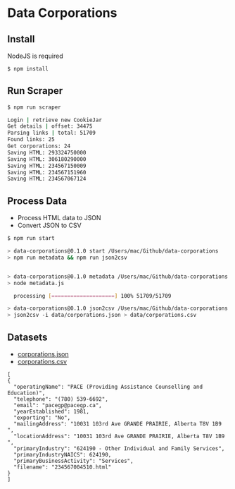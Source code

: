 # Data Corporations

## Install

NodeJS is required

```bash
$ npm install
```

## Run Scraper

```bash
$ npm run scraper

Login | retrieve new CookieJar
Get details | offset: 34475
Parsing links | total: 51709
Found links: 25
Get corporations: 24
Saving HTML: 293324750000
Saving HTML: 306180290000
Saving HTML: 234567150009
Saving HTML: 234567151960
Saving HTML: 234567067124
```

## Process Data

- Process HTML data to JSON
- Convert JSON to CSV

```bash
$ npm run start

> data-corporations@0.1.0 start /Users/mac/Github/data-corporations
> npm run metadata && npm run json2csv


> data-corporations@0.1.0 metadata /Users/mac/Github/data-corporations
> node metadata.js

  processing [====================] 100% 51709/51709

> data-corporations@0.1.0 json2csv /Users/mac/Github/data-corporations
> json2csv -i data/corporations.json > data/corporations.csv
```

## Datasets

- [corporations.json](https://github.com/GoC-Spending/data-corporations/blob/master/data/corporations.json)
- [corporations.csv](https://github.com/GoC-Spending/data-corporations/blob/master/data/corporations.csv)

```
[
{
  "operatingName": "PACE (Providing Assistance Counselling and Education)",
  "telephone": "(780) 539-6692",
  "email": "pacegp@pacegp.ca",
  "yearEstablished": 1981,
  "exporting": "No",
  "mailingAddress": "10031 103rd Ave GRANDE PRAIRIE, Alberta T8V 1B9 ",
  "locationAddress": "10031 103rd Ave GRANDE PRAIRIE, Alberta T8V 1B9 ",
  "primaryIndustry": "624190 - Other Individual and Family Services",
  "primaryIndustryNAICS": 624190,
  "primaryBusinessActivity": "Services",
  "filename": "234567004510.html"
}
]
```